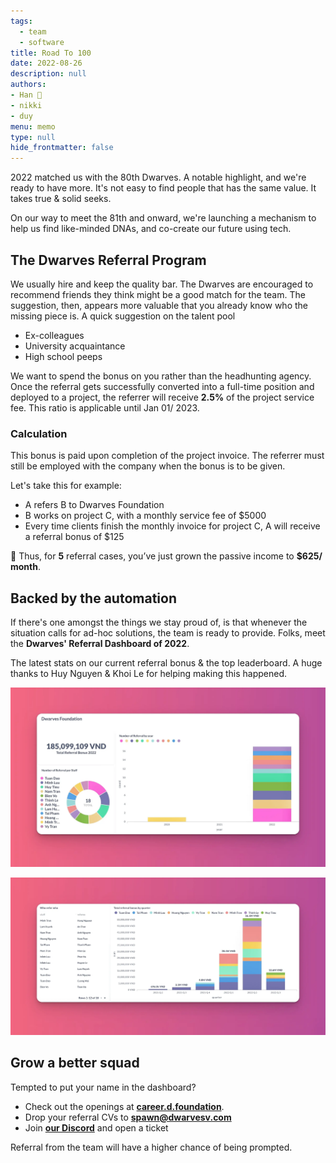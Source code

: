 ```yaml
---
tags: 
  - team
  - software
title: Road To 100
date: 2022-08-26
description: null
authors:
- Han 🐸
- nikki 
- duy
menu: memo
type: null
hide_frontmatter: false
---
```


2022 matched us with the 80th Dwarves. A notable highlight, and we're ready to have more. It's not easy to find people that has the same value. It takes true & solid seeks.

On our way to meet the 81th and onward, we're launching a mechanism to help us find like-minded DNAs, and co-create our future using tech.

## The Dwarves Referral Program
We usually hire and keep the quality bar. The Dwarves are encouraged to recommend friends they think might be a good match for the team. The suggestion, then, appears more valuable that you already know who the missing piece is. A quick suggestion on the talent pool

* Ex-colleagues
* University acquaintance
* High school peeps

We want to spend the bonus on you rather than the headhunting agency. Once the referral gets successfully converted into a full-time position and deployed to a project, the referrer will receive **2.5%** of the project service fee. This ratio is applicable until Jan 01/ 2023.

### Calculation
This bonus is paid upon completion of the project invoice. The referrer must still be employed with the company when the bonus is to be given.

Let's take this for example:

* A refers B to Dwarves Foundation
* B works on project C, with a monthly service fee of $5000
* Every time clients finish the monthly invoice for project C, A will receive a referral bonus of $125

📍 Thus, for **5** referral cases, you’ve just grown the passive income to **$625/ month**.

## Backed by the automation
If there's one amongst the things we stay proud of, is that whenever the situation calls for ad-hoc solutions, the team is ready to provide. Folks, meet the **Dwarves' Referral Dashboard of 2022**.

The latest stats on our current referral bonus & the top leaderboard. A huge thanks to Huy Nguyen & Khoi Le for helping making this happened. 

![](changelog/assets/road-to-100_95d0da92d70d9f9296c5f6272250ad6f_md5.webp)

![](changelog/assets/road-to-100_8a7a01a12a0d02bfbc4ea9dc305d68e1_md5.webp)

## Grow a better squad
Tempted to put your name in the dashboard?

* Check out the openings at **[career.d.foundation](https://careers.d.foundation/)**.
* Drop your referral CVs to **[spawn@dwarvesv.com](mailto:spawn@dwarvesv.com)**
* Join **[our Discord](https://discord.gg/dwarvesv)** and open a ticket

Referral from the team will have a higher chance of being prompted.
